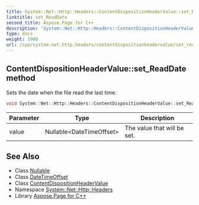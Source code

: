 ```yaml
---
title: System::Net::Http::Headers::ContentDispositionHeaderValue::set_ReadDate method
linktitle: set_ReadDate
second_title: Aspose.Page for C++
description: 'System::Net::Http::Headers::ContentDispositionHeaderValue::set_ReadDate method. Sets the date when the file read the last time in C++.'
type: docs
weight: 1900
url: /cpp/system.net.http.headers/contentdispositionheadervalue/set_readdate/
---
```

## ContentDispositionHeaderValue::set_ReadDate method


Sets the date when the file read the last time.

```cpp
void System::Net::Http::Headers::ContentDispositionHeaderValue::set_ReadDate(Nullable<DateTimeOffset> value)
```


| Parameter | Type | Description |
| --- | --- | --- |
| value | Nullable\<DateTimeOffset\> | The value that will be set. |

## See Also

* Class [Nullable](../../../system/nullable/)
* Class [DateTimeOffset](../../../system/datetimeoffset/)
* Class [ContentDispositionHeaderValue](../)
* Namespace [System::Net::Http::Headers](../../)
* Library [Aspose.Page for C++](../../../)
